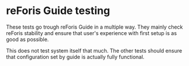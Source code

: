 # reForis Guide testing

These tests go trough reForis Guide in a multiple way. They mainly check reForis
stability and ensure that user's experience with first setup is as good as
possible.

This does not test system itself that much. The other tests should ensure that
configuration set by guide is actually fully functional.

